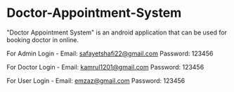 # Doctor-Appointment-System
"Doctor Appointment System" is an android application that can be used for booking doctor in online.

For Admin Login -
Email: safayetshafi22@gmail.com
Password: 123456

For Doctor Login -
Email: kamrul1201@gmail.com
Password: 123456

For User Login -
Email: emzaz@gmail.com
Password: 123456
